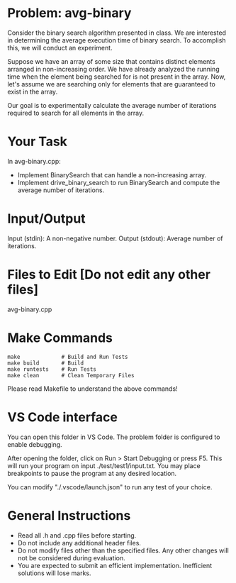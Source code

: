 # Problem: avg-binary

Consider the binary search algorithm presented in class. We are interested in determining the average execution time of binary search. To accomplish this, we will conduct an experiment.

Suppose we have an array of some size that contains distinct elements arranged in non-increasing order. We have already analyzed the running time when the element being searched for is not present in the array. Now, let's assume we are searching only for elements that are guaranteed to exist in the array.

Our goal is to experimentally calculate the average number of iterations required to search for all elements in the array.

# Your Task
In avg-binary.cpp:
- Implement BinarySearch that can handle a non-increasing array.
- Implement drive_binary_search to run BinarySearch and compute the average number of iterations.

# Input/Output

Input (stdin): A non-negative number.
Output (stdout): Average number of iterations.

# Files to Edit [Do not edit any other files]

avg-binary.cpp

# Make Commands

```
make             # Build and Run Tests
make build       # Build
make runtests    # Run Tests
make clean       # Clean Temporary Files
```
Please read Makefile to understand the above commands!

# VS Code interface

You can open this folder in VS Code. The problem folder is configured 
to enable debugging.

After opening the folder, click on Run > Start Debugging or press F5.
This will run your program on input ./test/test1/input.txt.
You may place breakpoints to pause the program at any desired location.

You can modify "./.vscode/launch.json" to run any test of your choice.


# General Instructions

- Read all .h and .cpp files before starting.
- Do not include any additional header files.
- Do not modify files other than the specified files. Any other changes 
  will not be considered during evaluation.
- You are expected to submit an efficient implementation. Inefficient 
  solutions will lose marks.

